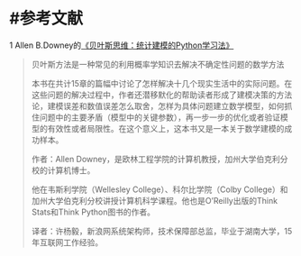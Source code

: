 # #参考文献

1 Allen B.Downey的[《贝叶斯思维：统计建模的Python学习法》](https://book.douban.com/subject/26340992/)

> 贝叶斯方法是一种常见的利用概率学知识去解决不确定性问题的数学方法
>
> 本书在共计15章的篇幅中讨论了怎样解决十几个现实生活中的实际问题。在这些问题的解决过程中，作者还潜移默化的帮助读者形成了建模决策的方法论，建模误差和数值误差怎么取舍，怎样为具体问题建立数学模型，如何抓住问题中的主要矛盾（模型中的关键参数），再一步一步的优化或者验证模型的有效性或者局限性。在这个意义上，这本书又是一本关于数学建模的成功样本。
>
> 
>
> 作者：Allen Downey，是欧林工程学院的计算机教授，加州大学伯克利分校的计算机博士。
>
> 他在韦斯利学院（Wellesley College）、科尔比学院（Colby College）和加州大学伯克利分校讲授计算机科学课程。他也是O’Reilly出版的Think Stats和Think Python图书的作者。
>
> 译者：许杨毅，新浪网系统架构师，技术保障部总监，毕业于湖南大学，15年互联网工作经验。



